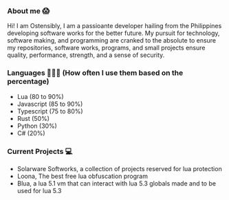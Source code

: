 ### About me 😱
Hi! I am Ostensibly, I am a passioante developer hailing from the Philippines developing software works for the better future. My pursuit for technology, software making, and programming are cranked to the absolute to ensure my repositories, software works, programs, and small projects ensure quality, performance, strength, and a sense of security.

### Languages 📘👩‍💻 (How often I use them based on the percentage)
- Lua (80 to 90%)
- Javascript (85 to 90%)
- Typescript (75 to 80%)
- Rust (50%)
- Python (30%)
- C# (20%)

### Current Projects 💻
- Solarware Softworks, a collection of projects reserved for lua protection
- Loona, The best free lua obfuscation program
- Blua, a lua 5.1 vm that can interact with lua 5.3 globals made and to be used for lua 5.3
